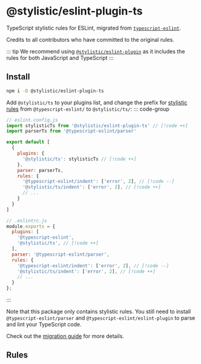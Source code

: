 # @stylistic/eslint-plugin-ts

TypeScript stylistic rules for ESLint, migrated from [`typescript-eslint`](https://github.com/typescript-eslint/typescript-eslint).

Credits to all contributors who have committed to the original rules.

::: tip
We recommend using [`@stylistic/eslint-plugin`](/packages/default) as it includes the rules for both JavaScript and TypeScript
:::

## Install

```sh
npm i -D @stylistic/eslint-plugin-ts
```

Add `@stylistic/ts` to your plugins list, and change the prefix for [stylistic rules](#rules) from `@typescript-eslint/` to `@stylistic/ts/`:
::: code-group

```js [Flat Config]
// eslint.config.js
import stylisticTs from '@stylistic/eslint-plugin-ts' // [!code ++]
import parserTs from '@typescript-eslint/parser'

export default [
  {
    plugins: {
      '@stylistic/ts': stylisticTs // [!code ++]
    },
    parser: parserTs,
    rules: {
      '@typescript-eslint/indent': ['error', 2], // [!code --]
      '@stylistic/ts/indent': ['error', 2], // [!code ++]
      // ...
    }
  }
]
```

```js [Legacy Config]
// .eslintrc.js
module.exports = {
  plugins: [
    '@typescript-eslint',
    '@stylistic/ts', // [!code ++]
  ],
  parser: '@typescript-eslint/parser',
  rules: {
    '@typescript-eslint/indent': ['error', 2], // [!code --]
    '@stylistic/ts/indent': ['error', 2], // [!code ++]
    // ...
  }
};
```

:::

Note that this package only contains stylistic rules. You still need to install `@typescript-eslint/parser` and `@typescript-eslint/eslint-plugin` to parse and lint your TypeScript code.

Check out the [migration guide](/guide/migration) for more details.

## Rules

<RuleList package="ts" />
